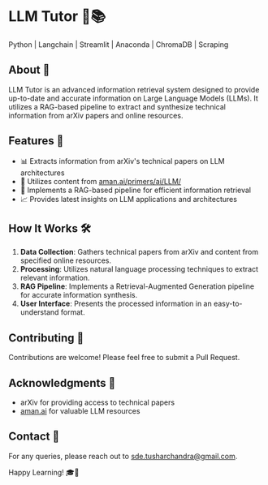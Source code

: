 # LLM Tutor 🤖📚
Python | Langchain | Streamlit | Anaconda | ChromaDB | Scraping

## About 🌟

LLM Tutor is an advanced information retrieval system designed to provide up-to-date and accurate information on Large Language Models (LLMs). It utilizes a RAG-based pipeline to extract and synthesize technical information from arXiv papers and online resources.

## Features 🚀

- 📊 Extracts information from arXiv's technical papers on LLM architectures
- 🔗 Utilizes content from [aman.ai/primers/ai/LLM/](https://aman.ai/primers/ai/LLM/)
- 🧠 Implements a RAG-based pipeline for efficient information retrieval
- 📈 Provides latest insights on LLM applications and architectures

## How It Works 🛠️

1. **Data Collection**: Gathers technical papers from arXiv and content from specified online resources.
2. **Processing**: Utilizes natural language processing techniques to extract relevant information.
3. **RAG Pipeline**: Implements a Retrieval-Augmented Generation pipeline for accurate information synthesis.
4. **User Interface**: Presents the processed information in an easy-to-understand format.

## Contributing 🤝

Contributions are welcome! Please feel free to submit a Pull Request.

## Acknowledgments 👏

- arXiv for providing access to technical papers
- [aman.ai](https://aman.ai/) for valuable LLM resources

## Contact 📧

For any queries, please reach out to [sde.tusharchandra@gmail.com](mailto:sde.tusharchandra@gmail.com).

Happy Learning! 🎓🎉
